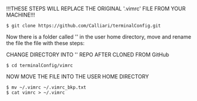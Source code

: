 !!!THESE STEPS WILL REPLACE THE ORIGINAL '.vimrc' FILE FROM YOUR MACHINE!!!

```
$ git clone https://github.com/Calliari/terminalConfig.git
```

Now there is a folder called '' in the user home directory, move and rename the file the file with these steps:

CHANGE DIRECTORY INTO '' REPO AFTER CLONED FROM GitHub
```
$ cd terminalConfig/vimrc
```

NOW MOVE THE FILE INTO THE USER HOME DIRECTORY

```
$ mv ~/.vimrc ~/.vimrc_bkp.txt
$ cat vimrc > ~/.vimrc
